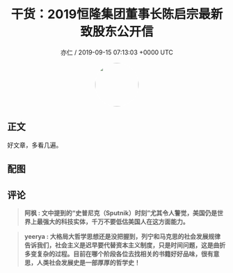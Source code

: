 <h1 align="center">干货：2019恒隆集团董事长陈启宗最新致股东公开信</h1>
<p align="center">
    <a>亦仁 / 2019-09-15 07:13:03 &#43;0000 UTC</a>
</p>

<div align="center">
    <img src="https://images.zsxq.com/Fn3NQqCN8nuGF86yZPXSbEsl0mb3?e=1590940799&amp;token=kIxbL07-8jAj8w1n4s9zv64FuZZNEATmlU_Vm6zD:pfbNc8W3hS0oYG_hyXXh_rHMHuc=" width="100" height="100" style="border:1px solid;border-radius:50%; color:#ffffff"/>
</div>

## 正文

<div>
好文章，多看几遍。


</div>

## 配图
<div class="image" align="center">

</div>

## 评论

<div align="left">
<div>

<blockquote >
<span> <strong>阿枫 : 文中提到的“史普尼克（Sputnik）时刻”尤其令人警觉，美国仍是世界上最强大的科技实体，千万不要低估美国人在这方面能力。 </strong></span>
</blockquote>

<blockquote >
<span> <strong>yeerya : 大格局大哲学思想还是没把握到，列宁和马克思的社会发展规律告诉我们，社会主义是迟早要代替资本主义制度，只是时间问题，这是曲折多变复杂的过程。目前在哪个阶段各位去找相关的书籍好好品味，很有意思，人类社会发展史是一部厚厚的哲学史！ </strong></span>
</blockquote>

</div>
</div>